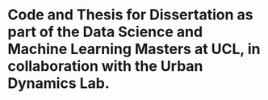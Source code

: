 # Code and Thesis for Dissertation as part of the Data Science and Machine Learning Masters at UCL, in collaboration with the Urban Dynamics Lab.
